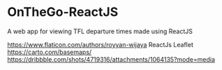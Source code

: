 # OnTheGo-ReactJS

A web app for viewing TFL departure times made using ReactJS

https://www.flaticon.com/authors/royyan-wijaya
ReactJs
Leaflet
https://carto.com/basemaps/
https://dribbble.com/shots/4719316/attachments/1064135?mode=media
